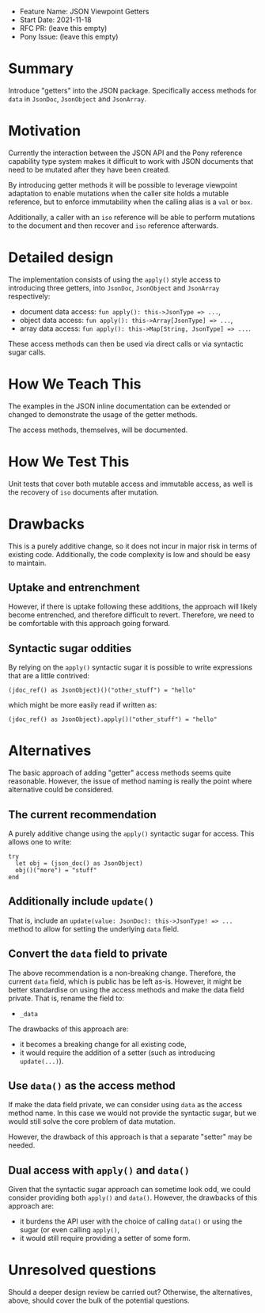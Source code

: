 - Feature Name: JSON Viewpoint Getters
- Start Date: 2021-11-18
- RFC PR: (leave this empty)
- Pony Issue: (leave this empty)

# Summary

Introduce "getters" into the JSON package. Specifically access methods for
`data` in `JsonDoc`, `JsonObject` and `JsonArray`.

# Motivation

Currently the interaction between the JSON API and the Pony reference
capability type system makes it difficult to work with JSON documents that need
to be mutated after they have been created.

By introducing getter methods it will be possible to leverage viewpoint
adaptation to enable mutations when the caller site holds a mutable reference,
but to enforce immutability when the calling alias is a `val` or `box`.

Additionally, a caller with an `iso` reference will be able to perform
mutations to the document and then recover and `iso` reference afterwards.

# Detailed design

The implementation consists of using the `apply()` style access to introducing
three getters, into `JsonDoc`, `JsonObject` and `JsonArray` respectively:

- document data access: `fun apply(): this->JsonType => ...`,
- object data access: `fun apply(): this->Array[JsonType] => ...`,
- array data access: `fun apply(): this->Map[String, JsonType] => ...`.

These access methods can then be used via direct calls or via syntactic sugar
calls.

# How We Teach This

The examples in the JSON inline documentation can be extended or changed to
demonstrate the usage of the getter methods.

The access methods, themselves, will be documented.

# How We Test This

Unit tests that cover both mutable access and immutable access, as well is the
recovery of `iso` documents after mutation.

# Drawbacks

This is a purely additive change, so it does not incur in major risk in terms of
existing code. Additionally, the code complexity is low and should be easy to
maintain.

## Uptake and entrenchment

However, if there is uptake following these additions, the approach will likely
become entrenched, and therefore difficult to revert. Therefore, we need to be
comfortable with this approach going forward.

## Syntactic sugar oddities

By relying on the `apply()` syntactic sugar it is possible to write expressions
that are a little contrived:

```pony
(jdoc_ref() as JsonObject)()("other_stuff") = "hello"
```

which might be more easily read if written as:

```pony
(jdoc_ref() as JsonObject).apply()("other_stuff") = "hello"
```

# Alternatives

The basic approach of adding "getter" access methods seems quite reasonable.
However, the issue of method naming is really the point where alternative could
be considered.

## The current recommendation

A purely additive change using the `apply()` syntactic sugar for access. This
allows one to write:

```pony
try
  let obj = (json_doc() as JsonObject)
  obj()("more") = "stuff"
end
```

## Additionally include `update()`

That is, include an `update(value: JsonDoc): this->JsonType! => ...` method to
allow for setting the underlying `data` field.

## Convert the `data` field to private

The above recommendation is a non-breaking change. Therefore, the current `data`
field, which is public has be left as-is. However, it might be better
standardise on using the access methods and make the data field private. That
is, rename the field to:

- `_data`

The drawbacks of this approach are:

- it becomes a breaking change for all existing code,
- it would require the addition of a setter (such as introducing `update(...)`).

## Use `data()` as the access method

If make the data field private, we can consider using `data` as the access
method name. In this case we would not provide the syntactic sugar, but we would
still solve the core problem of data mutation.

However, the drawback of this approach is that a separate "setter" may be
needed.

## Dual access with `apply()` and `data()`

Given that the syntactic sugar approach can sometime look odd, we could consider
providing both `apply()` and `data()`. However, the drawbacks of this approach
are:

- it burdens the API user with the choice of calling `data()` or using the sugar
  (or even calling `apply()`,
- it would still require providing a setter of some form.


# Unresolved questions

Should a deeper design review be carried out? Otherwise, the alternatives,
above, should cover the bulk of the potential questions.
